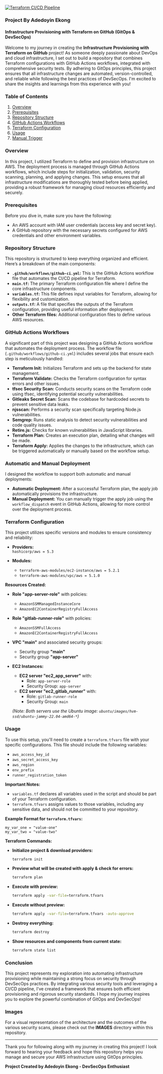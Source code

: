 [![Terraform CI/CD Pipeline](https://github.com/doyindevops/infra-automation/actions/workflows/github-ci.yml/badge.svg)](https://github.com/doyindevops/infra-automation/actions/workflows/github-ci.yml)


### Project By Adedoyin Ekong


#### **Infrastructure Provisioning with Terraform on GitHub (GitOps & DevSecOps)**

Welcome to my journey in creating the **Infrastructure Provisioning with Terraform on GitHub** project! As someone deeply passionate about DevOps and cloud infrastructure, I set out to build a repository that combines Terraform configurations with GitHub Actions workflows, integrated with comprehensive security tests. By adhering to GitOps principles, this project ensures that all infrastructure changes are automated, version-controlled, and reliable while following the best practices of DevSecOps. I'm excited to share the insights and learnings from this experience with you!

### Table of Contents

1. [Overview](#overview)
2. [Prerequisites](#prerequisites)
3. [Repository Structure](#repository-structure)
4. [GitHub Actions Workflows](#github-actions-workflows)
5. [Terraform Configuration](#terraform-configuration)
6. [Usage](#usage)
7. [Manual Trigger](#manual-trigger)

### Overview

In this project, I utilized Terraform to define and provision infrastructure on AWS. The deployment process is managed through GitHub Actions workflows, which include steps for initialization, validation, security scanning, planning, and applying changes. This setup ensures that all infrastructure modifications are thoroughly tested before being applied, providing a robust framework for managing cloud resources efficiently and securely.

### Prerequisites

Before you dive in, make sure you have the following:

- An AWS account with IAM user credentials (access key and secret key).
- A GitHub repository with the necessary secrets configured for AWS credentials and other environment variables.

### Repository Structure

This repository is structured to keep everything organized and efficient. Here’s a breakdown of the main components:

- **`.github/workflows/github-ci.yml`:** This is the GitHub Actions workflow file that automates the CI/CD pipeline for Terraform.
- **`main.tf`:** The primary Terraform configuration file where I define the core infrastructure components.
- **`variables.tf`:** This file defines input variables for Terraform, allowing for flexibility and customization.
- **`outputs.tf`:** A file that specifies the outputs of the Terraform configuration, providing useful information after deployment.
- **Other Terraform files:** Additional configuration files to define various AWS resources.

### GitHub Actions Workflows

A significant part of this project was designing a GitHub Actions workflow that automates the deployment process. The workflow file (`.github/workflows/github-ci.yml`) includes several jobs that ensure each step is meticulously handled:

- **Terraform Init:** Initializes Terraform and sets up the backend for state management.
- **Terraform Validate:** Checks the Terraform configuration for syntax errors and other issues.
- **tfsec Security Scan:** Conducts security scans on the Terraform code using tfsec, identifying potential security vulnerabilities.
- **Gitleaks Secret Scan:** Scans the codebase for hardcoded secrets to prevent sensitive data leaks.
- **njsscan:** Performs a security scan specifically targeting Node.js vulnerabilities.
- **Semgrep:** Runs static analysis to detect security vulnerabilities and code quality issues.
- **Retire.js:** Checks for known vulnerabilities in JavaScript libraries.
- **Terraform Plan:** Creates an execution plan, detailing what changes will be made.
- **Terraform Apply:** Applies the changes to the infrastructure, which can be triggered automatically or manually based on the workflow setup.

### Automatic and Manual Deployment

I designed the workflow to support both automatic and manual deployments:

- **Automatic Deployment:** After a successful Terraform plan, the apply job automatically provisions the infrastructure.
- **Manual Deployment:** You can manually trigger the apply job using the `workflow_dispatch` event in GitHub Actions, allowing for more control over the deployment process.

### Terraform Configuration

This project utilizes specific versions and modules to ensure consistency and reliability:

- **Providers:**  
  `hashicorp/aws = 5.3`

- **Modules:**  
  - `terraform-aws-modules/ec2-instance/aws = 5.2.1`  
  - `terraform-aws-modules/vpc/aws = 5.1.0`

**Resources Created:**

- **Role "app-server-role"** with policies:
  - `AmazonSSMManagedInstanceCore`
  - `AmazonEC2ContainerRegistryFullAccess`

- **Role "gitlab-runner-role"** with policies:
  - `AmazonSSMFullAccess`
  - `AmazonEC2ContainerRegistryFullAccess`

- **VPC "main"** and associated security groups:
  - Security group **"main"**
  - Security group **"app-server"**

- **EC2 Instances:**
  - **EC2 server "ec2_app_server"** with:
    - Role: `app-server-role`
    - Security Group: `app-server`
  - **EC2 server "ec2_gitlab_runner"** with:
    - Role: `gitlab-runner-role`
    - Security Group: `main`
  
  *(Note: Both servers use the Ubuntu image: `ubuntu/images/hvm-ssd/ubuntu-jammy-22.04-amd64-*`)*

### Usage

To use this setup, you'll need to create a `terraform.tfvars` file with your specific configurations. This file should include the following variables:

- `aws_access_key_id`
- `aws_secret_access_key`
- `aws_region`
- `env_prefix`
- `runner_registration_token`

**Important Notes:**

- `variables.tf` declares all variables used in the script and should be part of your Terraform configuration.
- `terraform.tfvars` assigns values to those variables, including any sensitive data, and should not be committed to your repository.

**Example Format for `terraform.tfvars`:**
```hcl
my_var_one = "value-one"
my_var_two = "value-two"
```

**Terraform Commands:**

- **Initialize project & download providers:**
  ```bash
  terraform init
  ```
- **Preview what will be created with apply & check for errors:**
  ```bash
  terraform plan
  ```
- **Execute with preview:**
  ```bash
  terraform apply -var-file=terraform.tfvars
  ```
- **Execute without preview:**
  ```bash
  terraform apply -var-file=terraform.tfvars -auto-approve
  ```
- **Destroy everything:**
  ```bash
  terraform destroy
  ```
- **Show resources and components from current state:**
  ```bash
  terraform state list
  ```

### Conclusion

This project represents my exploration into automating infrastructure provisioning while maintaining a strong focus on security through DevSecOps practices. By integrating various security tools and leveraging a CI/CD pipeline, I've created a framework that ensures both efficient provisioning and rigorous security standards. I hope my journey inspires you to explore the powerful combination of GitOps and DevSecOps!

### Images

For a visual representation of the architecture and the outcomes of the various security scans, please check out the **IMAGES** directory within this repository.

---

Thank you for following along with my journey in creating this project! I look forward to hearing your feedback and hope this repository helps you manage and secure your AWS infrastructure using GitOps principles.

**Project Created by Adedoyin Ekong - DevSecOps Enthusiast**
